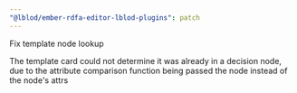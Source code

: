 ```yaml
---
"@lblod/ember-rdfa-editor-lblod-plugins": patch
---
```


Fix template node lookup

The template card could not determine it was already in a decision node, due to the attribute comparison function being passed the node instead of the node's attrs
